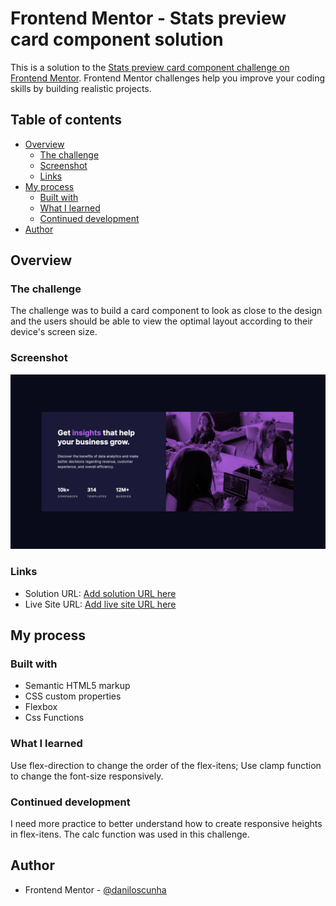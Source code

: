 # Frontend Mentor - Stats preview card component solution

This is a solution to the [Stats preview card component challenge on Frontend Mentor](https://www.frontendmentor.io/challenges/stats-preview-card-component-8JqbgoU62). Frontend Mentor challenges help you improve your coding skills by building realistic projects. 

## Table of contents

- [Overview](#overview)
  - [The challenge](#the-challenge)
  - [Screenshot](#screenshot)
  - [Links](#links)
- [My process](#my-process)
  - [Built with](#built-with)
  - [What I learned](#what-i-learned)
  - [Continued development](#continued-development)
- [Author](#author)

## Overview

### The challenge

The challenge was to build a card component to look as close to the design and the users should be able to view the optimal layout according to their device's screen size.

### Screenshot

![](./screenshot.jpg)

### Links

- Solution URL: [Add solution URL here](https://your-solution-url.com)
- Live Site URL: [Add live site URL here](https://your-live-site-url.com)

## My process

### Built with

- Semantic HTML5 markup
- CSS custom properties
- Flexbox
- Css Functions

### What I learned

Use flex-direction to change the order of the flex-itens;
Use clamp function to change the font-size responsively.

### Continued development

I need more practice to better understand how to create responsive heights in flex-itens. The calc function was used in this challenge.

## Author

- Frontend Mentor - [@daniloscunha](https://www.frontendmentor.io/profile/daniloscunha)

